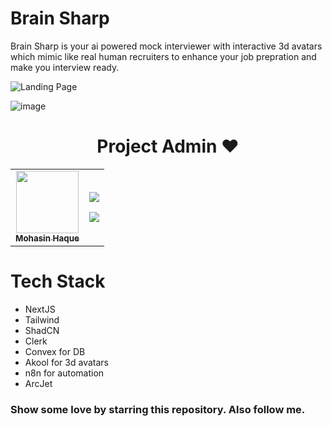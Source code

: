 # Brain Sharp

Brain Sharp is your ai powered mock interviewer with interactive 3d avatars which mimic like real human recruiters to enhance your job prepration and make you interview ready.

![Landing Page](<img width="1896" height="878" alt="image" src="https://github.com/user-attachments/assets/ad474dd9-dba7-453a-9e91-66bd5b37d76f" />
)

![image](<img width="1919" height="874" alt="image" src="https://github.com/user-attachments/assets/7cea0232-68d7-4d62-b23e-f596e89c5aa4" />
)

<!-- 
# Category and featured sections

Here you can view the categories and fetured products and on clicking on `Explore` button you will be redirected to the products page of that category.
![Category and featured sections](https://user-images.githubusercontent.com/72180173/163728974-3d48ceaa-ef33-4e5e-91fb-9a8c73981379.png)
![Category and featured sections](https://user-images.githubusercontent.com/72180173/163728986-f1f55ad2-aa5b-4aa7-97dc-6af485c47f52.png)
![Category and featured sections](https://user-images.githubusercontent.com/72180173/163728993-8ff57f05-3e1a-4012-9da7-2c1524497cd5.png)

# Female product page

Here you can explore the female products.

![Female product page](https://user-images.githubusercontent.com/72180173/154845478-b4c21bc6-b704-4b7a-82b9-a75250acaff7.png)

# Wishlist page

Here you can see the items you have added to your wishlist.

![Wishlist page](https://user-images.githubusercontent.com/72180173/163729111-ef0925ed-215d-4af5-a1b3-c9ba65d32aa2.png)

If you have not added any items to wishlist, do it now.

![empty-wishlist](https://user-images.githubusercontent.com/72180173/163729063-34713cda-cf96-4295-82d2-845578f53749.png)


# Cart page

Here you can see the items you have added to cart.

![Cart page](https://user-images.githubusercontent.com/72180173/163729143-9d9813ab-b85e-4dee-83bf-603693f652a2.png)

If you have not added any items to wishlist, do it now.

![empty-cart](https://user-images.githubusercontent.com/72180173/163729078-4a9fde5c-c05a-4aa3-9567-62f6c4694ea6.png)


` But before going furthure to checkout, You need to login. If you don't have account then signup using signup page `

# Login page

You can login here. Don't worry if you not have an account. Click on ` > ` button to signup.

![Login page](https://user-images.githubusercontent.com/72180173/154845825-c8ee11e5-0328-49b8-a6c9-b923e10aac30.png)

# Signup page

You can signup here.

![Signup page](https://user-images.githubusercontent.com/72180173/154942377-502bb7d3-dd22-4442-bd77-3388c28b9ad6.png) -->

<h1 align=center> Project Admin ❤️ </h1>
<p align="center">

<table align="center">
    <tbody>
        <tr>
            <td align="center"><a href="https://github.com/Mohasin-Haque"><img alt="" src="https://avatars.githubusercontent.com/Mohasin-Haque" width="100px;"><br><sub><b> Mohasin Haque </b></sub></a></td>
            <td align="right">
                <p><a href="https://twitter.com/mohasin_haque"><img src="https://img.shields.io/badge/twitter-%231DA1F2.svg?&style=for-the-badge&logo=twitter&logoColor=white"></a></p>
                <p><a href="https://www.linkedin.com/in/mohasin-haque-759786200/"><img src="https://img.shields.io/badge/linkedin-%230077B5.svg?&style=for-the-badge&logo=linkedin&logoColor=white"></a></p>
            </td>
        </tr>
    </tbody>
</table>

# Tech Stack
 * NextJS
 * Tailwind 
 * ShadCN
 * Clerk
 * Convex for DB
 * Akool for 3d avatars
 * n8n for automation
 * ArcJet

### Show some love by starring this repository. Also follow me.
